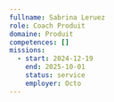 ```yaml
---
fullname: Sabrina Leruez
role: Coach Produit
domaine: Produit
competences: []
missions:
  - start: 2024-12-19
    end: 2025-10-01
    status: service
    employer: Octo
---
```

